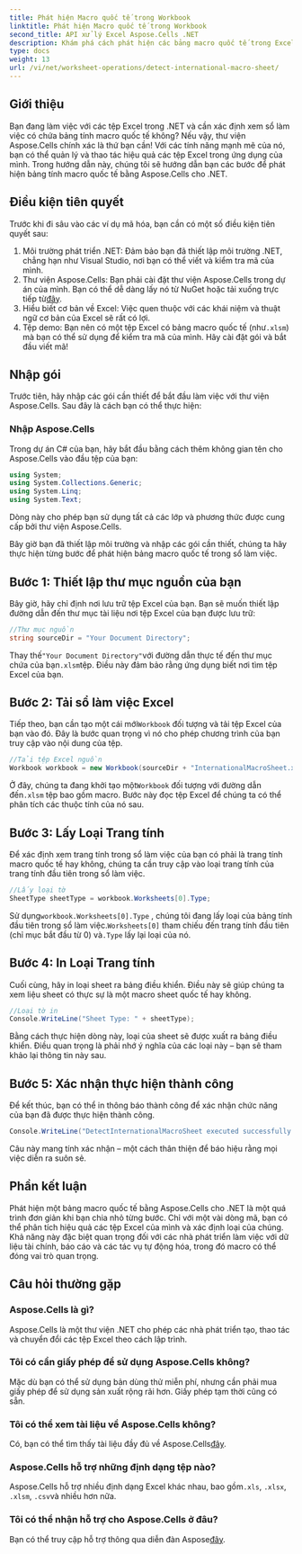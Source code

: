 ```yaml
---
title: Phát hiện Macro quốc tế trong Workbook
linktitle: Phát hiện Macro quốc tế trong Workbook
second_title: API xử lý Excel Aspose.Cells .NET
description: Khám phá cách phát hiện các bảng macro quốc tế trong Excel bằng Aspose.Cells cho .NET với hướng dẫn từng bước chi tiết này. Hoàn hảo cho các nhà phát triển.
type: docs
weight: 13
url: /vi/net/worksheet-operations/detect-international-macro-sheet/
---
```

## Giới thiệu
Bạn đang làm việc với các tệp Excel trong .NET và cần xác định xem sổ làm việc có chứa bảng tính macro quốc tế không? Nếu vậy, thư viện Aspose.Cells chính xác là thứ bạn cần! Với các tính năng mạnh mẽ của nó, bạn có thể quản lý và thao tác hiệu quả các tệp Excel trong ứng dụng của mình. Trong hướng dẫn này, chúng tôi sẽ hướng dẫn bạn các bước để phát hiện bảng tính macro quốc tế bằng Aspose.Cells cho .NET.
## Điều kiện tiên quyết
Trước khi đi sâu vào các ví dụ mã hóa, bạn cần có một số điều kiện tiên quyết sau:
1. Môi trường phát triển .NET: Đảm bảo bạn đã thiết lập môi trường .NET, chẳng hạn như Visual Studio, nơi bạn có thể viết và kiểm tra mã của mình.
2.  Thư viện Aspose.Cells: Bạn phải cài đặt thư viện Aspose.Cells trong dự án của mình. Bạn có thể dễ dàng lấy nó từ NuGet hoặc tải xuống trực tiếp từ[đây](https://releases.aspose.com/cells/net/).
3. Hiểu biết cơ bản về Excel: Việc quen thuộc với các khái niệm và thuật ngữ cơ bản của Excel sẽ rất có lợi.
4.  Tệp demo: Bạn nên có một tệp Excel có bảng macro quốc tế (như`.xlsm`) mà bạn có thể sử dụng để kiểm tra mã của mình.
Hãy cài đặt gói và bắt đầu viết mã!
## Nhập gói
Trước tiên, hãy nhập các gói cần thiết để bắt đầu làm việc với thư viện Aspose.Cells. Sau đây là cách bạn có thể thực hiện:
### Nhập Aspose.Cells
Trong dự án C# của bạn, hãy bắt đầu bằng cách thêm không gian tên cho Aspose.Cells vào đầu tệp của bạn:
```csharp
using System;
using System.Collections.Generic;
using System.Linq;
using System.Text;
```
Dòng này cho phép bạn sử dụng tất cả các lớp và phương thức được cung cấp bởi thư viện Aspose.Cells.

Bây giờ bạn đã thiết lập môi trường và nhập các gói cần thiết, chúng ta hãy thực hiện từng bước để phát hiện bảng macro quốc tế trong sổ làm việc.
## Bước 1: Thiết lập thư mục nguồn của bạn
Bây giờ, hãy chỉ định nơi lưu trữ tệp Excel của bạn. Bạn sẽ muốn thiết lập đường dẫn đến thư mục tài liệu nơi tệp Excel của bạn được lưu trữ:
```csharp
//Thư mục nguồn
string sourceDir = "Your Document Directory";
```
 Thay thế`"Your Document Directory"`với đường dẫn thực tế đến thư mục chứa của bạn`.xlsm`tệp. Điều này đảm bảo rằng ứng dụng biết nơi tìm tệp Excel của bạn.
## Bước 2: Tải sổ làm việc Excel
 Tiếp theo, bạn cần tạo một cái mới`Workbook` đối tượng và tải tệp Excel của bạn vào đó. Đây là bước quan trọng vì nó cho phép chương trình của bạn truy cập vào nội dung của tệp.
```csharp
//Tải tệp Excel nguồn
Workbook workbook = new Workbook(sourceDir + "InternationalMacroSheet.xlsm");
```
 Ở đây, chúng ta đang khởi tạo một`Workbook` đối tượng với đường dẫn đến`.xlsm` tệp bao gồm macro. Bước này đọc tệp Excel để chúng ta có thể phân tích các thuộc tính của nó sau.
## Bước 3: Lấy Loại Trang tính
Để xác định xem trang tính trong sổ làm việc của bạn có phải là trang tính macro quốc tế hay không, chúng ta cần truy cập vào loại trang tính của trang tính đầu tiên trong sổ làm việc.
```csharp
//Lấy loại tờ
SheetType sheetType = workbook.Worksheets[0].Type;
```
 Sử dụng`workbook.Worksheets[0].Type` , chúng tôi đang lấy loại của bảng tính đầu tiên trong sổ làm việc.`Worksheets[0]` tham chiếu đến trang tính đầu tiên (chỉ mục bắt đầu từ 0) và`.Type` lấy lại loại của nó.
## Bước 4: In Loại Trang tính
Cuối cùng, hãy in loại sheet ra bảng điều khiển. Điều này sẽ giúp chúng ta xem liệu sheet có thực sự là một macro sheet quốc tế hay không.
```csharp
//Loại tờ in
Console.WriteLine("Sheet Type: " + sheetType);
```
Bằng cách thực hiện dòng này, loại của sheet sẽ được xuất ra bảng điều khiển. Điều quan trọng là phải nhớ ý nghĩa của các loại này – bạn sẽ tham khảo lại thông tin này sau.
## Bước 5: Xác nhận thực hiện thành công
Để kết thúc, bạn có thể in thông báo thành công để xác nhận chức năng của bạn đã được thực hiện thành công.
```csharp
Console.WriteLine("DetectInternationalMacroSheet executed successfully.");
```
Câu này mang tính xác nhận – một cách thân thiện để báo hiệu rằng mọi việc diễn ra suôn sẻ.
## Phần kết luận
Phát hiện một bảng macro quốc tế bằng Aspose.Cells cho .NET là một quá trình đơn giản khi bạn chia nhỏ từng bước. Chỉ với một vài dòng mã, bạn có thể phân tích hiệu quả các tệp Excel của mình và xác định loại của chúng. Khả năng này đặc biệt quan trọng đối với các nhà phát triển làm việc với dữ liệu tài chính, báo cáo và các tác vụ tự động hóa, trong đó macro có thể đóng vai trò quan trọng. 
## Câu hỏi thường gặp
### Aspose.Cells là gì?
Aspose.Cells là một thư viện .NET cho phép các nhà phát triển tạo, thao tác và chuyển đổi các tệp Excel theo cách lập trình.
### Tôi có cần giấy phép để sử dụng Aspose.Cells không?
Mặc dù bạn có thể sử dụng bản dùng thử miễn phí, nhưng cần phải mua giấy phép để sử dụng sản xuất rộng rãi hơn. Giấy phép tạm thời cũng có sẵn.
### Tôi có thể xem tài liệu về Aspose.Cells không?
Có, bạn có thể tìm thấy tài liệu đầy đủ về Aspose.Cells[đây](https://reference.aspose.com/cells/net/).
### Aspose.Cells hỗ trợ những định dạng tệp nào?
 Aspose.Cells hỗ trợ nhiều định dạng Excel khác nhau, bao gồm`.xls`, `.xlsx`, `.xlsm`, `.csv`và nhiều hơn nữa.
### Tôi có thể nhận hỗ trợ cho Aspose.Cells ở đâu?
 Bạn có thể truy cập hỗ trợ thông qua diễn đàn Aspose[đây](https://forum.aspose.com/c/cells/9).